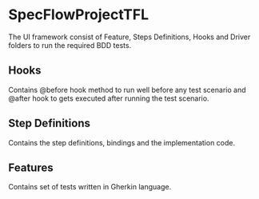 # SpecFlowProjectTFL

The UI framework consist of Feature, Steps Definitions, Hooks and Driver folders to run the required BDD tests.
## Hooks
Contains @before hook method to run well before any test scenario and @after hook to gets
executed after running the test scenario.

## Step Definitions
Contains the step definitions, bindings and the implementation code. 

## Features
Contains set of tests written in Gherkin language.




